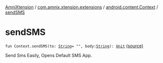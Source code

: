 [AmniXtension](../../index.md) / [com.amnix.xtension.extensions](../index.md) / [android.content.Context](index.md) / [sendSMS](./send-s-m-s.md)

# sendSMS

`fun Context.sendSMS(to: `[`String`](https://kotlinlang.org/api/latest/jvm/stdlib/kotlin/-string/index.html)` = "", body: `[`String`](https://kotlinlang.org/api/latest/jvm/stdlib/kotlin/-string/index.html)`): `[`Unit`](https://kotlinlang.org/api/latest/jvm/stdlib/kotlin/-unit/index.html) [(source)](https://github.com/AmniX/AmniXTension/tree/master/AmniXtension/src/main/java/com/amnix/xtension/extensions/ContextExtension.kt#L346)

Send Sms Easily, Opens Default SMS App.


